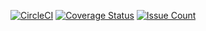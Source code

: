 [![CircleCI](https://circleci.com/gh/sirjmkitavi/cp2-bucketlist/tree/develop.svg?style=svg)](https://circleci.com/gh/sirjmkitavi/cp2-bucketlist/tree/develop)
[![Coverage Status](https://coveralls.io/repos/github/sirjmkitavi/cp2-bucketlist/badge.svg?branch=develop)](https://coveralls.io/github/sirjmkitavi/cp2-bucketlist?branch=develop)
[![Issue Count](https://codeclimate.com/github/sirjmkitavi/cp2-bucketlist/badges/issue_count.svg)](https://codeclimate.com/github/sirjmkitavi/cp2-bucketlist)

